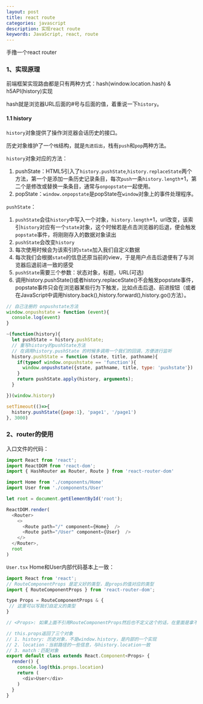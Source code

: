 ```yaml
---
layout: post
title: react route
categories: javascript
description: 实现react route
keywords: JavaScript, react, route
---
```


手撸一个react router

### 1、实现原理

前端框架实现路由都是只有两种方式：hash(window.location.hash) & h5API(history)实现

hash就是浏览器URL后面的#号与后面的值，着重说一下`history`。

#### 1.1 history

`history`对象提供了操作浏览器会话历史的接口。

历史对象维护了一个`栈`结构，就是`先进后出`，栈有`push`和`pop`两种方法。

`history`对象对应的方法：

1. pushState：HTML5引入了`history.pushState`,`history.replaceState`两个方法，第一个是添加一条历史记录条目，每次`push`一条`history.length`+1，第二个是修改或替换一条条目，通常与`onpopstate`一起使用。
2. popState：`window.onpopstate`是popState在`window`对象上的事件处理程序。


`pushState`：
1. `pushState`会往`history`中写入一个对象，`history.length`+1，url改变，该索引`history`对应有一个`state`对象，这个时候若是点击浏览器的后退，便会触发`popstate`事件，将刚刚存入的数据对象读出
2. `pushState`会改变`history`
3. 每次使用时候会为该索引的`state`加入我们自定义数据
4. 每次我们会根据`state`的信息还原当前的view，于是用户点击后退便有了与浏览器后退前进一致的感受
5. `pushState`需要三个参数：状态对象，标题，URL(可选)
6. 调用history.pushState()或者history.replaceState()不会触发popstate事件，popstate事件只会在浏览器某些行为下触发，比如点击后退、前进按钮（或者在JavaScript中调用history.back(),history.forward(),history.go()方法）。


```js
// 自己注册的 onpushstate方法
window.onpushstate = function (event){
  console.log(event)
}

~(function(history){
  let pushState = history.pushState;
  // 重写history的pushState方法
  // 在调用history.pushState 的时候多调用一个我们的回调，方便进行监听
  history.pushState = function (state, title, pathname){
    if(typeof window.onpushstate == 'function'){
      window.onpushstate({state, pathname, title, type: 'pushstate'})
    }
    return pushState.apply(history, arguments);
  }

})(window.history)

setTimeout(()=>{
  history.pushState({page:1}, 'page1', '/page1')
}, 3000)

```

### 2、router的使用

入口文件的代码：

```js
import React from 'react';
import ReactDOM from 'react-dom';
import { HashRouter as Router, Route } from 'react-router-dom'

import Home from './components/Home'
import User from './components/User'

let root = document.getElementById('root');

ReactDOM.render(
  <Router>
    <>
      <Route path="/" component={Home}  />
      <Route path="/User" component={User}  />
    </>
  </Router>,
  root
)
```

`User.tsx`  Home和User内部代码基本上一致：  
```js
import React from 'react';
// RouteComponentProps 是定义好的类型，是props的值对应的类型
import { RouteComponentProps } from 'react-router-dom';

type Props = RouteComponentProps & {
 // 这里可以写我们自定义的类型
}

// <Props>: 如果上面不引用RouteComponentProps然后也不定义这个的话，在里面是拿不到this.props.location的，只能拿到this.props，因为默认只有一个props，然后props有一个children，类型是一个reactElement，所以需要定义好，然后才可以使用

// this.props返回了三个对象
// 1. history: 历史对象，不是window.history，是内部的一个实现
// 2. location：当前路径的一些信息，与history.location一致
// 3. match：匹配对象
export default class extends React.Component<Props> {
  render() {
    console.log(this.props.location)
    return (
      <div>User</div>
    )
  }
}

```






